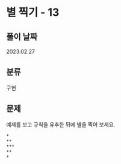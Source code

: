 # 별 찍기 - 13

## 풀이 날짜
2023.02.27

## 분류
구현

## 문제
예제를 보고 규칙을 유추한 뒤에 별을 찍어 보세요.

```
*
**
***
**
*
```